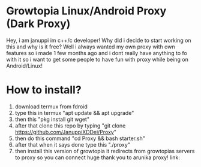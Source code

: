# Growtopia Linux/Android Proxy (Dark Proxy)
Hey, i am januppi im c++/c developer! Why did i decide to start working on this and why is it free? Well i always wanted my own proxy with own features so i made 1 few months ago and i dont really have anything to fo with it so i want to get some people to have fun with proxy while being on Android/Linux!

# How to install?
1. download termux from fdroid
2. type this in termux "apt update && apt upgrade"
3. then this "pkg install git wget"
4. after that clone this repo by typing "git clone https://github.com/JanuppiXDDei/Proxy"
5. then do this command "cd Proxy && bash starter.sh"
6. after that when it says done type this "./proxy"
7. then install this version of growtopia it redirects from growtopias servers to proxy so you can connect huge thank you to arunika proxy! link: 
